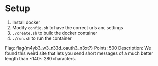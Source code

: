 # Setup
1. Install docker
2. Modify `config.sh` to have the correct urls and settings
2. `./create.sh` to build the docker container
3. `./run.sh` to run the container

Flag: flag{m4yb3_w3_n33d_oauth3_n3xt?}
Points: 500
Description: We found this weird site that lets you send short messages of a much better length than ~140~ 280 characters. <url>
